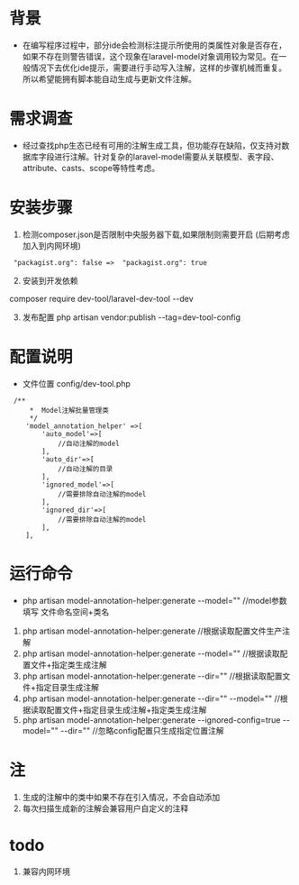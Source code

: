 # 背景
- 在编写程序过程中，部分ide会检测标注提示所使用的类属性对象是否存在，如果不存在则警告错误，这个现象在laravel-model对象调用较为常见。在一般情况下去优化ide提示，需要进行手动写入注解，这样的步骤机械而重复。所以希望能拥有脚本能自动生成与更新文件注解。
      
# 需求调查
- 经过查找php生态已经有可用的注解生成工具，但功能存在缺陷，仅支持对数据库字段进行注解。针对复杂的laravel-model需要从关联模型、表字段、attribute、casts、scope等特性考虑。

# 安装步骤
1. 检测composer.json是否限制中央服务器下载,如果限制则需要开启 (后期考虑加入到内网环境)
```code
 "packagist.org": false =>  "packagist.org": true
```
2. 安装到开发依赖

composer require dev-tool/laravel-dev-tool --dev

3. 发布配置
php artisan vendor:publish --tag=dev-tool-config


# 配置说明
- 文件位置 config/dev-tool.php
```code
 /**
     *  Model注解批量管理类
     */
    'model_annotation_helper' =>[
        'auto_model'=>[
            //自动注解的model
        ],
        'auto_dir'=>[
            //自动注解的目录
        ],
        'ignored_model'=>[
            //需要排除自动注解的model
        ],
        'ignored_dir'=>[
            //需要排除自动注解的model
        ],
    ],
```

# 运行命令
- php artisan model-annotation-helper:generate --model=""  //model参数填写 文件命名空间+类名 

1. php artisan model-annotation-helper:generate //根据读取配置文件生产注解
2. php artisan model-annotation-helper:generate --model="" //根据读取配置文件+指定类生成注解 
3. php artisan model-annotation-helper:generate --dir="" //根据读取配置文件+指定目录生成注解
4. php artisan model-annotation-helper:generate --dir="" --model="" //根据读取配置文件+指定目录生成注解+指定类生成注解 
5. php artisan model-annotation-helper:generate --ignored-config=true --model="" --dir="" //忽略config配置只生成指定位置注解

# 注
1. 生成的注解中的类中如果不存在引入情况，不会自动添加
2. 每次扫描生成新的注解会兼容用户自定义的注释

# todo
1. 兼容内网环境
